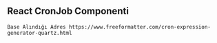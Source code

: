 ## React CronJob Componenti

```
Base Alındığı Adres https://www.freeformatter.com/cron-expression-generator-quartz.html
```
